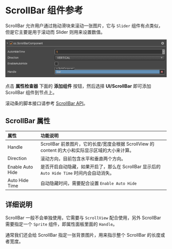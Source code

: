 # ScrollBar 组件参考

ScrollBar 允许用户通过拖动滑块来滚动一张图片，它与 `Slider` 组件有点类似，但是它主要是用于滚动而 Slider 则用来设置数值。

![scrollbar.png](scroll/scrollbar.png)

点击 **属性检查器** 下面的 **添加组件** 按钮，然后选择 **UI/ScrollBar** 即可添加 ScrollBar 组件到节点上。

滚动条的脚本接口请参考 [ScrollBar API](%__APIDOC__%/zh/classes/ui.scrollbar.html)。

## ScrollBar 属性

| 属性 |   功能说明
| :-------------- | :----------- |
| Handle| ScrollBar 前景图片，它的长度/宽度会根据 ScrollView 的 content 的大小和实际显示区域的大小来计算。
| Direction | 滚动方向，目前包含水平和垂直两个方向。
| Enable Auto Hide | 是否开启自动隐藏，如果开启了，那么在 ScrollBar 显示后的 `Auto Hide Time` 时间内会自动消失。
| Auto Hide Time | 自动隐藏时间，需要配合设置 `Enable Auto Hide`

## 详细说明

ScrollBar 一般不会单独使用，它需要与 `ScrollView` 配合使用，另外 ScrollBar 需要指定一个 `Sprite` 组件，即属性面板里面的 `Handle`。

通常我们还会给 ScrollBar 指定一张背景图片，用来指示整个 ScrollBar 的长度或者宽度。
